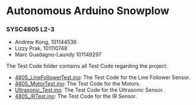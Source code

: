 # Autonomous Arduino Snowplow 
### SYSC4805 L2-3
- Andrew Kong, 101144536
- Lizzy Prak, 101110748
- Marc Guadagno-Laundy 101149297

The Test Code folder contains all Test Code regarding the project:
- [4805_LineFollowerTest.ino](https://github.com/andrewkong56/SYSC4805/blob/main/Test%20Code/4805_LineFollowerTest.ino): The Test Code for the Line Follower Sensor.
- [4805_MotorTest.ino](https://github.com/andrewkong56/SYSC4805/blob/main/Test%20Code/4805_MotorTest.ino): The Test Code for the Motors.
- [Ultrasonic_Test.ino](https://github.com/andrewkong56/SYSC4805/blob/main/Test%20Code/Ultrasonic_Test.ino): The Test Code for the Ultrasonic Sensor.
- [4805_IRTest.ino](https://github.com/andrewkong56/SYSC4805/blob/main/Test%20Code/4805_IRTest.ino): The Test Code for the IR Sensor.
